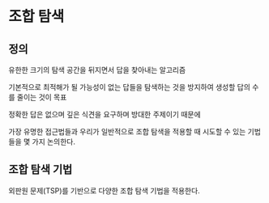 # 조합 탐색

## 정의

유한한 크기의 탐색 공간을 뒤지면서 답을 찾아내는 알고리즘

기본적으로 최적해가 될 가능성이 없는 답들을 탐색하는 것을 방지하여 생성할 답의 수를 줄이는 것이 목표

정확한 답은 없으며 깊은 식견을 요구하며 방대한 주제이기 때문에 

가장 유명한 접근법들과 우리가 일반적으로 조합 탐색을 적용할 때 시도할 수 있는 기법들을 몇 가지 논의한다.


## 조합 탐색 기법

외판원 문제(TSP)를 기반으로 다양한 조합 탐색 기법을 적용한다.


### 
